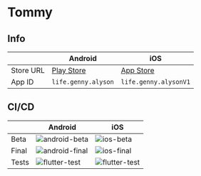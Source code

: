 # Tommy

## Info

|           | Android                                                                       | iOS                                                                 |
| --------- | ----------------------------------------------------------------------------- | ------------------------------------------------------------------- |
| Store URL | [Play Store](https://play.google.com/store/apps/details?id=life.genny.alyson) | [App Store](https://apps.apple.com/us/app/internmatch/id1496087697) |
| App ID    | `life.genny.alyson`                                                           | `life.genny.alysonV1`                                               |

## CI/CD

|       | Android                                                                                    | iOS                                                                                      |
| ----- | ------------------------------------------------------------------------------------------ | ---------------------------------------------------------------------------------------- |
| Beta  | ![android-beta](https://github.com/genny-project/tommy/workflows/android-beta/badge.svg)   | ![ios-beta](https://github.com/genny-project/tommy/workflows/ios-beta/badge.svg)         |
| Final | ![android-final](https://github.com/genny-project/tommy/workflows/android-final/badge.svg) | ![ios-final](https://github.com/genny-project/tommy/workflows/ios-final/badge.svg)       |
| Tests | ![flutter-test](https://github.com/genny-project/tommy/workflows/flutter-test/badge.svg)   | ![flutter-test](https://github.com/genny-project/tommy/workflows/flutter-test/badge.svg) |

